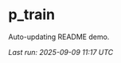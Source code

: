 # p_train

Auto-updating README demo.

<!--START_SECTION:status-->
_Last run: 2025-09-09 11:17 UTC_
<!--END_SECTION:status-->















































































































































































































































































































































































































































































